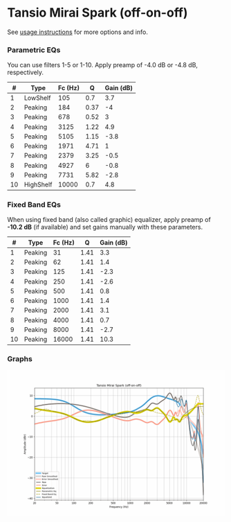 # Tansio Mirai Spark (off-on-off)
See [usage instructions](https://github.com/jaakkopasanen/AutoEq#usage) for more options and info.

### Parametric EQs
You can use filters 1-5 or 1-10. Apply preamp of -4.0 dB or -4.8 dB, respectively.

|   # | Type      |   Fc (Hz) |    Q |   Gain (dB) |
|-----|-----------|-----------|------|-------------|
|   1 | LowShelf  |       105 | 0.7  |         3.7 |
|   2 | Peaking   |       184 | 0.37 |        -4   |
|   3 | Peaking   |       678 | 0.52 |         3   |
|   4 | Peaking   |      3125 | 1.22 |         4.9 |
|   5 | Peaking   |      5105 | 1.15 |        -3.8 |
|   6 | Peaking   |      1971 | 4.71 |         1   |
|   7 | Peaking   |      2379 | 3.25 |        -0.5 |
|   8 | Peaking   |      4927 | 6    |        -0.8 |
|   9 | Peaking   |      7731 | 5.82 |        -2.8 |
|  10 | HighShelf |     10000 | 0.7  |         4.8 |

### Fixed Band EQs
When using fixed band (also called graphic) equalizer, apply preamp of **-10.2 dB** (if available) and set gains manually with these parameters.

|   # | Type    |   Fc (Hz) |    Q |   Gain (dB) |
|-----|---------|-----------|------|-------------|
|   1 | Peaking |        31 | 1.41 |         3.3 |
|   2 | Peaking |        62 | 1.41 |         1.4 |
|   3 | Peaking |       125 | 1.41 |        -2.3 |
|   4 | Peaking |       250 | 1.41 |        -2.6 |
|   5 | Peaking |       500 | 1.41 |         0.8 |
|   6 | Peaking |      1000 | 1.41 |         1.4 |
|   7 | Peaking |      2000 | 1.41 |         3.1 |
|   8 | Peaking |      4000 | 1.41 |         0.7 |
|   9 | Peaking |      8000 | 1.41 |        -2.7 |
|  10 | Peaking |     16000 | 1.41 |        10.3 |

### Graphs
![](./Tansio%20Mirai%20Spark%20(off-on-off).png)
